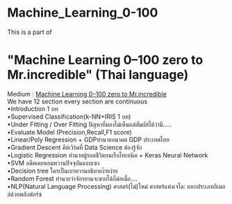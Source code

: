 # Machine_Learning_0-100
This is a part of <br>
<h1>"Machine Learning 0–100 zero to Mr.incredible" (Thai language)</h1>
Medium : <a href="https://medium.com/mmp-li/เริ่มเรียน-machine-learning-0-100-introduction-1c58e516bfcd ">Machine Learning 0–100 zero to Mr.incredible</a>
<br>
We have 12 section every section are continuous <br>
•Introduction 1 บท<br>
•Supervised Classification(k-NN+IRIS 1 บท)<br>
•Under Fitting / Over Fitting ปัญหาที่มองไม่เห็นแต่สัมผัสได้ว่ามี…..<br>
•Evaluate Model (Precision,Recall,F1 score)<br>
•Linear/Poly Regression + GDPทำนายอนาคต GDP ประเทศไทย<br>
•Gradient Descent คีย์เวิร์ดที่ Data Science ต้องรู้จัก<br>
•Logistic Regression ทำนายผู้รอดชีวิตบนเรือไทเทนิค + Keras Neural Network<br>
•SVM อดีตเคยหอมหวานปัจจุบันแอบเซง<br>
•Decision tree ใครเป็นเบาหวานอธิบายง๊ายง่าย<br>
•Random Forest ทำนายว่าจักรยานจะขายได้ก็ต่อเมื่อ….<br>
•NLP(Natural Language Processing) ศาสตร์(ไม่)ใหม่ ศาสตร์แห่งเจได: แยกประเภทอีเมลล์ด้วยพลังฟอร์ซ<br>
